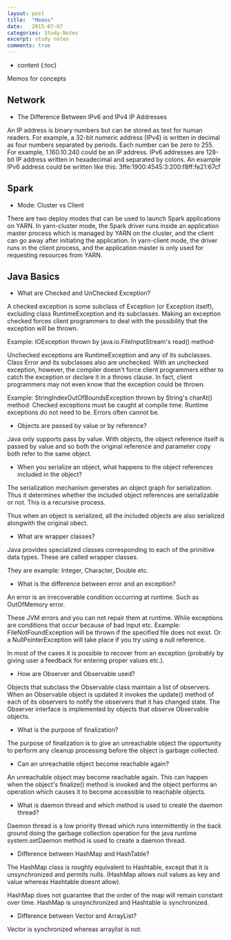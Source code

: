 ```yaml
---
layout: post
title:  "Memos"
date:   2015-07-07
categories: Study-Notes
excerpt: study notes
comments: true
---
```


* content
{:toc}

Memos for concepts

## Network 

* The Difference Between IPv6 and IPv4 IP Addresses

An IP address is binary numbers but can be stored as text for human readers.  For example, a 32-bit numeric address (IPv4) is written in decimal as four numbers separated by periods. Each number can be zero to 255. For example, 1.160.10.240 could be an IP address.
IPv6 addresses are 128-bit IP address written in hexadecimal and separated by colons. An example IPv6 address could be written like this: 3ffe:1900:4545:3:200:f8ff:fe21:67cf


## Spark

* Mode: Cluster vs Client

There are two deploy modes that can be used to launch Spark applications on YARN. In yarn-cluster mode, the Spark driver runs inside an application master process which is managed by YARN on the cluster, and the client can go away after initiating the application. In yarn-client mode, the driver runs in the client process, and the application master is only used for requesting resources from YARN.

## Java Basics

* What are Checked and UnChecked Exception?

A checked exception is some subclass of Exception (or Exception itself), excluding class RuntimeException and its subclasses. Making an exception checked forces client programmers to deal with the possibility that the exception will be thrown.

Example: IOException thrown by java.io.FileInputStream's read() method·

Unchecked exceptions are RuntimeException and any of its subclasses. Class Error and its subclasses also are unchecked. With an unchecked exception, however, the compiler doesn't force client programmers either to catch the exception or declare it in a throws clause. In fact, client programmers may not even know that the exception could be thrown.

Example: StringIndexOutOfBoundsException thrown by String's charAt() method· Checked exceptions must be caught at compile time. Runtime exceptions do not need to be. Errors often cannot be.

* Objects are passed by value or by reference?

Java only supports pass by value. With objects, the object reference itself is passed by value and so both the original reference and parameter copy both refer to the same object.

* When you serialize an object, what happens to the object references included in the object?

The serialization mechanism generates an object graph for serialization. Thus it determines whether the included object references are serializable or not. This is a recursive process.

Thus when an object is serialized, all the included objects are also serialized alongwith the original obect.

* What are wrapper classes?

Java provides specialized classes corresponding to each of the primitive data types. These are called wrapper classes.

They are example: Integer, Character, Double etc.

* What is the difference between error and an exception?

An error is an irrecoverable condition occurring at runtime. Such as OutOfMemory error.

These JVM errors and you can not repair them at runtime. While exceptions are conditions that occur because of bad input etc. Example: FileNotFoundException will be thrown if the specified file does not exist. Or a NullPointerException will take place if you try using a null reference.

In most of the cases it is possible to recover from an exception (probably by giving user a feedback for entering proper values etc.).

* How are Observer and Observable used?

Objects that subclass the Observable class maintain a list of observers. When an Observable object is updated it invokes the update() method of each of its observers to notify the observers that it has changed state. The Observer interface is implemented by objects that observe Observable objects.

* What is the purpose of finalization?

The purpose of finalization is to give an unreachable object the opportunity to perform any cleanup processing before the object is garbage collected.

* Can an unreachable object become reachable again?

An unreachable object may become reachable again. This can happen when the object's finalize() method is invoked and the object performs an operation which causes it to become accessible to reachable objects.

* What is daemon thread and which method is used to create the daemon thread?

Daemon thread is a low priority thread which runs intermittently in the back ground doing the garbage collection operation for the java runtime system.setDaemon method is used to create a daemon thread.

* Difference between HashMap and HashTable?

The HashMap class is roughly equivalent to Hashtable, except that it is unsynchronized and permits nulls. (HashMap allows null values as key and value whereas Hashtable doesnt allow).

HashMap does not guarantee that the order of the map will remain constant over time. HashMap is unsynchronized and Hashtable is synchronized.

* Difference between Vector and ArrayList?

Vector is synchronized whereas arraylist is not.
